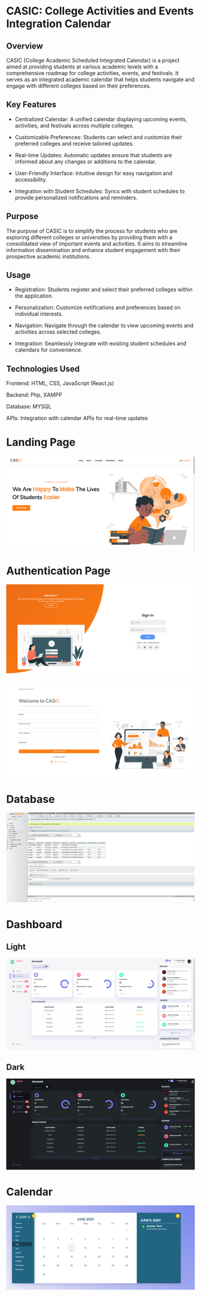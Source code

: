 # CASIC: College Activities and Events Integration Calendar

## Overview

CASIC (College Academic Scheduled Integrated Calendar) is a project aimed at providing students at various academic levels with a comprehensive roadmap for college activities, events, and festivals. It serves as an integrated academic calendar that helps students navigate and engage with different colleges based on their preferences.

## Key Features

- Centralized Calendar: A unified calendar displaying upcoming events, activities, and festivals across multiple colleges.

- Customizable Preferences: Students can select and customize their preferred colleges and receive tailored updates.

- Real-time Updates: Automatic updates ensure that students are informed about any changes or additions to the calendar.

- User-Friendly Interface: Intuitive design for easy navigation and accessibility.

- Integration with Student Schedules: Syncs with student schedules to provide personalized notifications and reminders.

## Purpose

The purpose of CASIC is to simplify the process for students who are exploring different colleges or universities by providing them with a consolidated view of important events and activities. It aims to streamline information dissemination and enhance student engagement with their prospective academic institutions.

## Usage

- Registration: Students register and select their preferred colleges within the application.

- Personalization: Customize notifications and preferences based on individual interests.

- Navigation: Navigate through the calendar to view upcoming events and activities across selected colleges.

- Integration: Seamlessly integrate with existing student schedules and calendars for convenience.

## Technologies Used

Frontend: HTML, CSS, JavaScript (React.js)

Backend: Php, XAMPP

Database: MYSQL

APIs: Integration with calendar APIs for real-time updates

# Landing Page

![Landing Page](https://github.com/ANSHUMANDAS1506/CASIC---SIH-2022/blob/main/Images/landing.png)

# Authentication Page

![Login Page](https://github.com/ANSHUMANDAS1506/CASIC---SIH-2022/blob/main/Images/login.png)

![Registration Page](https://github.com/ANSHUMANDAS1506/CASIC---SIH-2022/blob/main/Images/Registration.png)

# Database

![Backend Page](https://github.com/ANSHUMANDAS1506/CASIC---SIH-2022/blob/main/Images/Db.png)

# Dashboard

## Light

![Dashboard Page](https://github.com/ANSHUMANDAS1506/CASIC---SIH-2022/blob/main/Images/student%20admin%20dash.png)

## Dark

![Dashboard Page2](https://github.com/ANSHUMANDAS1506/CASIC---SIH-2022/blob/main/Images/dashboard%20dark.png)

# Calendar

![Calendar](https://github.com/ANSHUMANDAS1506/CASIC---SIH-2022/blob/main/Images/evo%20calendar.png)

